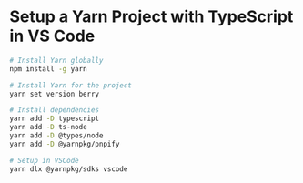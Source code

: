 # Setup a Yarn Project with TypeScript in VS Code

```sh
# Install Yarn globally
npm install -g yarn

# Install Yarn for the project
yarn set version berry

# Install dependencies
yarn add -D typescript
yarn add -D ts-node
yarn add -D @types/node
yarn add -D @yarnpkg/pnpify

# Setup in VSCode
yarn dlx @yarnpkg/sdks vscode
```

